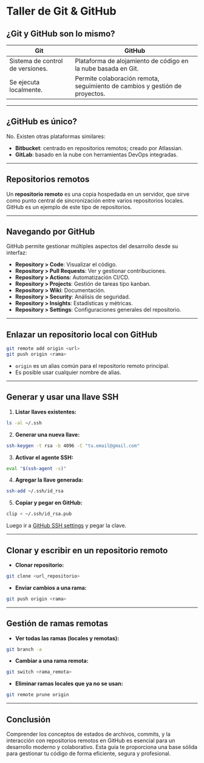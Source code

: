 # Taller de Git & GitHub

## ¿Git y GitHub son lo mismo?

| Git     | GitHub                                                              |
|---------|---------------------------------------------------------------------|
| Sistema de control de versiones. | Plataforma de alojamiento de código en la nube basada en Git. |
| Se ejecuta localmente.           | Permite colaboración remota, seguimiento de cambios y gestión de proyectos. |

---

## ¿GitHub es único?

No. Existen otras plataformas similares:

- **Bitbucket**: centrado en repositorios remotos; creado por Atlassian.
- **GitLab**: basado en la nube con herramientas DevOps integradas.

---

## Repositorios remotos

Un **repositorio remoto** es una copia hospedada en un servidor, que sirve como punto central de sincronización entre varios repositorios locales. GitHub es un ejemplo de este tipo de repositorios.

---

## Navegando por GitHub

GitHub permite gestionar múltiples aspectos del desarrollo desde su interfaz:

- **Repository > Code**: Visualizar el código.
- **Repository > Pull Requests**: Ver y gestionar contribuciones.
- **Repository > Actions**: Automatización CI/CD.
- **Repository > Projects**: Gestión de tareas tipo kanban.
- **Repository > Wiki**: Documentación.
- **Repository > Security**: Análisis de seguridad.
- **Repository > Insights**: Estadísticas y métricas.
- **Repository > Settings**: Configuraciones generales del repositorio.

---

## Enlazar un repositorio local con GitHub

```bash
git remote add origin <url>
git push origin <rama>
```

- `origin` es un alias común para el repositorio remoto principal.
- Es posible usar cualquier nombre de alias.

---

## Generar y usar una llave SSH

1. **Listar llaves existentes:**

```bash
ls -al ~/.ssh
```

2. **Generar una nueva llave:**

```bash
ssh-keygen -t rsa -b 4096 -C "tu.email@gmail.com"
```

3. **Activar el agente SSH:**

```bash
eval "$(ssh-agent -s)"
```

4. **Agregar la llave generada:**

```bash
ssh-add ~/.ssh/id_rsa
```

5. **Copiar y pegar en GitHub:**

```bash
clip < ~/.ssh/id_rsa.pub
```

Luego ir a [GitHub SSH settings](https://github.com/settings/ssh/new) y pegar la clave.

---

## Clonar y escribir en un repositorio remoto

- **Clonar repositorio:**

```bash
git clone <url_repositorio>
```

- **Enviar cambios a una rama:**

```bash
git push origin <rama>
```

---

## Gestión de ramas remotas

- **Ver todas las ramas (locales y remotas):**

```bash
git branch -a
```

- **Cambiar a una rama remota:**

```bash
git switch <rama_remota>
```

- **Eliminar ramas locales que ya no se usan:**

```bash
git remote prune origin
```

---

## Conclusión

Comprender los conceptos de estados de archivos, commits, y la interacción con repositorios remotos en GitHub es esencial para un desarrollo moderno y colaborativo. Esta guía te proporciona una base sólida para gestionar tu código de forma eficiente, segura y profesional.